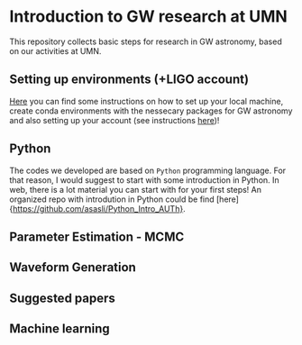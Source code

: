 # Introduction to GW research at UMN
This repository collects basic steps for research in GW astronomy, based on our activities at UMN.

## Setting up environments (+LIGO account)
[Here](https://github.com/asasli/gw-intro-umn/blob/main/set_up.md) you can find some instructions on how to set up your local machine, create conda environments with the nessecary packages for GW astronomy and also setting up your account (see instructions [here](https://github.com/asasli/gw-intro-umn/blob/main/lvk_account.md))!

## Python
The codes we developed are based on ```Python``` programming language. For that reason, I would suggest to start with some introduction in Python. In web, there is a lot material you can start with for your first steps! An organized repo with introdution in Python could be find [here]{https://github.com/asasli/Python_Intro_AUTh}.

## Parameter Estimation - MCMC

## Waveform Generation

## Suggested papers

## Machine learning
